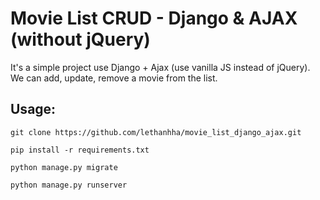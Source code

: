 # Movie List CRUD - Django & AJAX (without jQuery)

It's a simple project use Django + Ajax (use vanilla JS instead of jQuery). We can add, update, remove a movie from the list.

## Usage:

`git clone https://github.com/lethanhha/movie_list_django_ajax.git`

`pip install -r requirements.txt`

`python manage.py migrate`

`python manage.py runserver`

